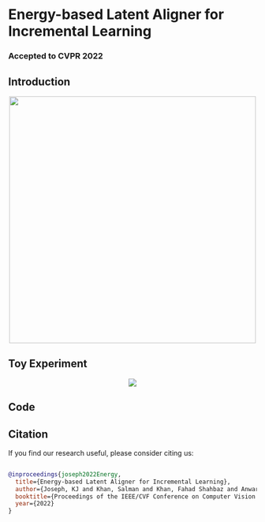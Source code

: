 # Energy-based Latent Aligner for Incremental Learning

### Accepted to CVPR 2022

## Introduction

<p align="center" width="100%">
<img src="https://user-images.githubusercontent.com/4231550/159659561-17bea6a6-5228-42e6-a811-eb18d37c48e9.png" width="500"/>
</p>

[//]: # (## Methodology)

[//]: # ()
[//]: # (<p align="center" width="100%">)

[//]: # (<img src="https://user-images.githubusercontent.com/4231550/159659616-23f6d790-35b3-4be3-b183-c5afda18e9d9.png" width="600"/>)

[//]: # (</p>)


## Toy Experiment

<p align="center" width="100%">
<img src="https://user-images.githubusercontent.com/4231550/159659669-be756c6b-1948-4cd1-9ab7-acec9c69030b.png"/>
</p>

## Code


## Citation
If you find our research useful, please consider citing us:

```BibTeX

@inproceedings{joseph2022Energy,
  title={Energy-based Latent Aligner for Incremental Learning},
  author={Joseph, KJ and Khan, Salman and Khan, Fahad Shahbaz and Anwar, Rao Muhammad and Balasubramanian, Vineeth},
  booktitle={Proceedings of the IEEE/CVF Conference on Computer Vision and Pattern Recognition},
  year={2022}
}
```
